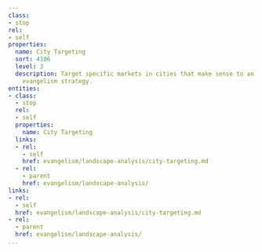 ```yaml
---
class:
- stop
rel:
- self
properties:
  name: City Targeting
  sort: 4106
  level: 3
  description: Target specific markets in cities that make sense to an overall API
    evangelism strategy.
entities:
- class:
  - stop
  rel:
  - self
  properties:
    name: City Targeting
  links:
  - rel:
    - self
    href: evangelism/landscape-analysis/city-targeting.md
  - rel:
    - parent
    href: evangelism/landscape-analysis/
links:
- rel:
  - self
  href: evangelism/landscape-analysis/city-targeting.md
- rel:
  - parent
  href: evangelism/landscape-analysis/
...
```

